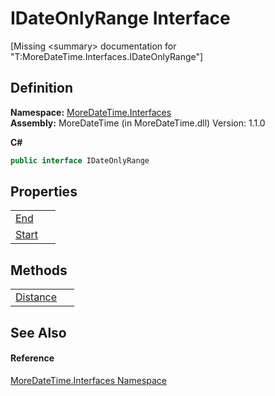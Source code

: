 # IDateOnlyRange Interface


\[Missing &lt;summary&gt; documentation for "T:MoreDateTime.Interfaces.IDateOnlyRange"\]



## Definition
**Namespace:** <a href="N_MoreDateTime_Interfaces">MoreDateTime.Interfaces</a>  
**Assembly:** MoreDateTime (in MoreDateTime.dll) Version: 1.1.0

**C#**
``` C#
public interface IDateOnlyRange
```



## Properties
<table>
<tr>
<td><a href="P_MoreDateTime_Interfaces_IDateOnlyRange_End">End</a></td>
<td> </td></tr>
<tr>
<td><a href="P_MoreDateTime_Interfaces_IDateOnlyRange_Start">Start</a></td>
<td> </td></tr>
</table>

## Methods
<table>
<tr>
<td><a href="M_MoreDateTime_Interfaces_IDateOnlyRange_Distance">Distance</a></td>
<td> </td></tr>
</table>

## See Also


#### Reference
<a href="N_MoreDateTime_Interfaces">MoreDateTime.Interfaces Namespace</a>  
